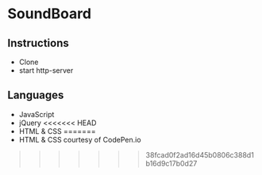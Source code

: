 # SoundBoard

## Instructions

* Clone
* start http-server

## Languages

* JavaScript
* jQuery
<<<<<<< HEAD
* HTML & CSS
=======
* HTML & CSS courtesy of CodePen.io
>>>>>>> 38fcad0f2ad16d45b0806c388d1b16d9c17b0d27
